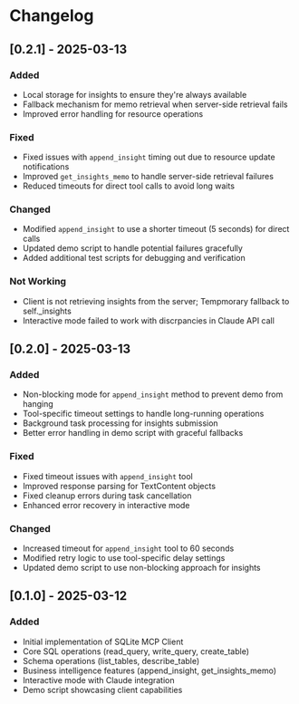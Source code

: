 # Changelog

## [0.2.1] - 2025-03-13

### Added
- Local storage for insights to ensure they're always available
- Fallback mechanism for memo retrieval when server-side retrieval fails
- Improved error handling for resource operations

### Fixed
- Fixed issues with `append_insight` timing out due to resource update notifications
- Improved `get_insights_memo` to handle server-side retrieval failures
- Reduced timeouts for direct tool calls to avoid long waits

### Changed
- Modified `append_insight` to use a shorter timeout (5 seconds) for direct calls
- Updated demo script to handle potential failures gracefully
- Added additional test scripts for debugging and verification

### Not Working
- Client is not retrieving insights from the server; Tempmorary fallback to self._insights
- Interactive mode failed to work with discrpancies in Claude API call

## [0.2.0] - 2025-03-13

### Added
- Non-blocking mode for `append_insight` method to prevent demo from hanging
- Tool-specific timeout settings to handle long-running operations
- Background task processing for insights submission
- Better error handling in demo script with graceful fallbacks

### Fixed
- Fixed timeout issues with `append_insight` tool
- Improved response parsing for TextContent objects
- Fixed cleanup errors during task cancellation
- Enhanced error recovery in interactive mode

### Changed
- Increased timeout for `append_insight` tool to 60 seconds
- Modified retry logic to use tool-specific delay settings
- Updated demo script to use non-blocking approach for insights

## [0.1.0] - 2025-03-12

### Added
- Initial implementation of SQLite MCP Client
- Core SQL operations (read_query, write_query, create_table)
- Schema operations (list_tables, describe_table)
- Business intelligence features (append_insight, get_insights_memo)
- Interactive mode with Claude integration
- Demo script showcasing client capabilities 